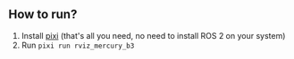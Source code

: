 ## How to run?

1. Install [pixi](https://pixi.sh/latest/installation/) (that's all you need, no need to install ROS 2 on your system)
2. Run `pixi run rviz_mercury_b3`